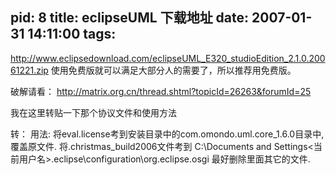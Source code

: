 pid: 8
title: eclipseUML 下载地址
date: 2007-01-31 14:11:00
tags:
---

http://www.eclipsedownload.com/eclipseUML_E320_studioEdition_2.1.0.20061221.zip 
使用免费版就可以满足大部分人的需要了，所以推荐用免费版。 

破解请看： 
http://matrix.org.cn/thread.shtml?topicId=26263&forumId=25 

我在这里转贴一下那个协议文件和使用方法 

转： 
用法: 
将eval.license考到安装目录中的com.omondo.uml.core_1.6.0目录中,覆盖原文件. 
将.christmas_build2006文件考到 C:\Documents and Settings\<当前用户名>\.eclipse\configuration\org.eclipse.osgi 最好删除里面其它的文件. 